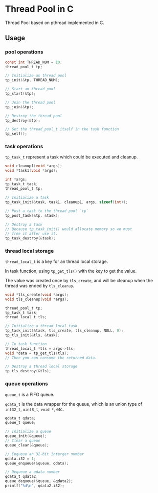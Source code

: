 # Thread Pool in C

Thread Pool based on pthread implemented in C.



## Usage

### pool operations

```c
const int THREAD_NUM = 10;
thread_pool_t tp;

// Initialize an thread pool
tp_init(&tp, THREAD_NUM);

// Start an thread pool
tp_start(&tp);

// Join the thread pool
tp_join(&tp);

// Destroy the thread pool
tp_destroy(&tp);

// Get the thread_pool_t itself in the task function
tp_self();
```



### task operations

`tp_task_t` represent a task which could be executed and cleanup.

```c
void cleanup1(void *args);
void *task1(void *args);

int *args;
tp_task_t task;
thread_pool_t tp;

// Initialize a task
tp_task_init(&task, task1, cleanup1, args, sizeof(int));
             
// Post a task to the thread pool `tp`
tp_post_task(&tp, &task);

// Destroy a task
// Because tp_task_init() would allocate memory so we must
// free it after use it.
tp_task_destroy(&task);
```



### thread local storage

`thread_local_t` is a key for an thread local storage. 

In task function, using `tp_get_tls()` with the key to get the value. 

The value was created once by `tls_create`, and will be cleanup when the thread was ended by `tls_cleanup`.

```c
void *tls_create(void *args);
void tls_cleanup(void *args);

thread_pool_t tp;
tp_task_t task;
thread_local_t tls;

// Initialize a thread local task
tp_task_init(&task, tls_create, tls_cleanup, NULL, 0);
tp_tls_init(&tls, &task);

// In task function
thread_local_t *tls = args->tls;
void *data = tp_get_tls(tls);
// Then you can consume the returned data.

// Destroy a thread local storage
tp_tls_destroy(&tls);
```



### queue operations

`queue_t` is a FIFO queue.

`qdata_t` is the data wrapper for the queue, which is an union type of `int32_t`, `uint8_t`,  `void *`, etc.

```c
qdata_t qdata;
queue_t queue;

// Initialize a queue
queue_init(&queue);
// Clear a queue
queue_clear(&queue);

// Enqueue an 32-bit interger number
qdata.i32 = 1;
queue_enqueue(&queue, qdata);

// Dequeue a qdata number
qdata_t qdata2;
queue_dequeue(&queue, &qdata2);
printf("%d\n", qdata2.i32);
```